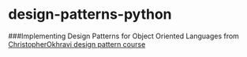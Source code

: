 # design-patterns-python
###Implementing Design Patterns for Object Oriented Languages from [ChristopherOkhravi design pattern course](https://www.youtube.com/playlist?list=PLrhzvIcii6GNjpARdnO4ueTUAVR9eMBpc&ab_channel=ChristopherOkhravi) 
